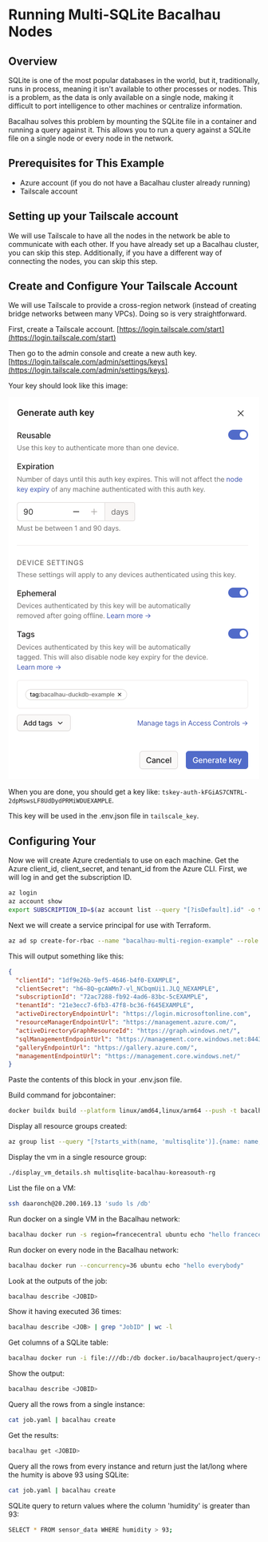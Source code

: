 # Running Multi-SQLite Bacalhau Nodes 

## Overview
SQLite is one of the most popular databases in the world, but it, traditionally, runs in process, meaning it isn't available to other processes or nodes. This is a problem, as the data is only available on a single node, making it difficult to port intelligence to other machines or centralize information.

Bacalhau solves this problem by mounting the SQLite file in a container and running a query against it. This allows you to run a query against a SQLite file on a single node or every node in the network.

## Prerequisites for This Example
* Azure account (if you do not have a Bacalhau cluster already running)
* Tailscale account

## Setting up your Tailscale account
We will use Tailscale to have all the nodes in the network be able to communicate with each other. If you have already set up a Bacalhau cluster, you can skip this step. Additionally, if you have a different way of connecting the nodes, you can skip this step.

## Create and Configure Your Tailscale Account
We will use Tailscale to provide a cross-region network (instead of creating bridge networks between many VPCs). Doing so is very straightforward.

First, create a Tailscale account. [https://login.tailscale.com/start](https://login.tailscale.com/start)

Then go to the admin console and create a new auth key. [https://login.tailscale.com/admin/settings/keys](https://login.tailscale.com/admin/settings/keys). 

Your key should look like this image:

![Tailscale Auth Key](/case-studies/duckdb-log-processing/images/Tailscale-Auth-Key.png)

When you are done, you should get a key like: `tskey-auth-kFGiAS7CNTRL-2dpMswsLF8UdDydPRMiWDUEXAMPLE`.

This key will be used in the .env.json file in `tailscale_key`.

## Configuring Your 
Now we will create Azure credentials to use on each machine. Get the Azure client_id, client_secret, and tenant_id from the Azure CLI. First, we will log in and get the subscription ID.
```bash
az login
az account show
export SUBSCRIPTION_ID=$(az account list --query "[?isDefault].id" -o tsv)
```
Next we will create a service principal for use with Terraform.
```bash
az ad sp create-for-rbac --name "bacalhau-multi-region-example" --role contributor --scopes /subscriptions/$SUBSCRIPTION_ID --sdk-auth
```

This will output something like this:
```json
{
  "clientId": "1df9e26b-9ef5-4646-b4f0-EXAMPLE",
  "clientSecret": "h6~8Q~gcAWMn7-vl_NCbqmUi1.JLQ_NEXAMPLE",
  "subscriptionId": "72ac7288-fb92-4ad6-83bc-5cEXAMPLE",
  "tenantId": "21e3ecc7-6fb3-47f8-bc36-f645EXAMPLE",
  "activeDirectoryEndpointUrl": "https://login.microsoftonline.com",
  "resourceManagerEndpointUrl": "https://management.azure.com/",
  "activeDirectoryGraphResourceId": "https://graph.windows.net/",
  "sqlManagementEndpointUrl": "https://management.core.windows.net:8443/",
  "galleryEndpointUrl": "https://gallery.azure.com/",
  "managementEndpointUrl": "https://management.core.windows.net/"
}
```

Paste the contents of this block in your .env.json file.

Build command for jobcontainer:
```bash
docker buildx build --platform linux/amd64,linux/arm64 --push -t bacalhauproject/query-sqlite:0.0.1 .
```

Display all resource groups created:
```bash
az group list --query "[?starts_with(name, 'multisqlite')].{name: name, location: location}"
```

Display the vm in a single resource group:
```bash
./display_vm_details.sh multisqlite-bacalhau-koreasouth-rg
```

List the file on a VM:
```bash
ssh daaronch@20.200.169.13 'sudo ls /db'
```

Run docker on a single VM in the Bacalhau network:
```bash
bacalhau docker run -s region=francecentral ubuntu echo "hello francecentral"
```

Run docker on every node in the Bacalhau network:
```bash
bacalhau docker run --concurrency=36 ubuntu echo "hello everybody"
```

Look at the outputs of the job:
```bash
bacalhau describe <JOBID>
```

Show it having executed 36 times:
```bash
bacalhau describe <JOB> | grep "JobID" | wc -l
```

Get columns of a SQLite table:
```bash
bacalhau docker run -i file:///db:/db docker.io/bacalhauproject/query-sqlite:0.0.1 -- /bin/bash -c "python3 /query.py 'PRAGMA table_info(sensor_data);'"
```

Show the output:
```bash
bacalhau describe <JOBID>
```

Query all the rows from a single instance:
```bash
cat job.yaml | bacalhau create
```

Get the results:
```bash
bacalhau get <JOBID>
```

Query all the rows from every instance and return just the lat/long where the humity is above 93 using SQLite:
```bash
cat job.yaml | bacalhau create
```

SQLite query to return values where the column 'humidity' is greater than 93:
```bash
SELECT * FROM sensor_data WHERE humidity > 93;
```